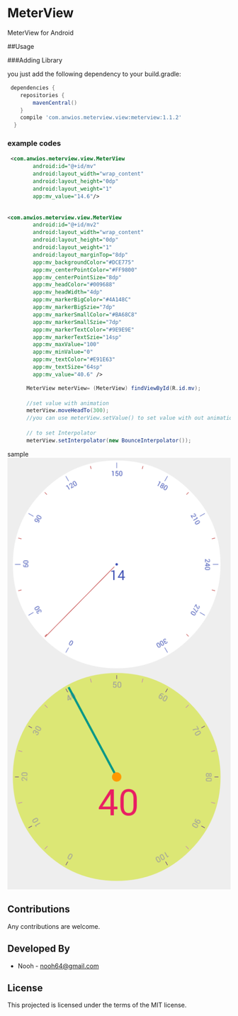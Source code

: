 # MeterView
MeterView for Android

##Usage

###Adding Library

you just add the following dependency to your build.gradle:

```groovy 
 dependencies {  
    repositories {
        mavenCentral()
    }
    compile 'com.anwios.meterview.view:meterview:1.1.2'
  }
```

### example codes
```xml 
 <com.anwios.meterview.view.MeterView
        android:id="@+id/mv"
        android:layout_width="wrap_content"
        android:layout_height="0dp"
        android:layout_weight="1"
        app:mv_value="14.6"/>
```

```xml 

<com.anwios.meterview.view.MeterView
        android:id="@+id/mv2"
        android:layout_width="wrap_content"
        android:layout_height="0dp"
        android:layout_weight="1"
        android:layout_marginTop="8dp"
        app:mv_backgroundColor="#DCE775"
        app:mv_centerPointColor="#FF9800"
        app:mv_centerPointSize="8dp"
        app:mv_headColor="#009688"
        app:mv_headWidth="4dp"
        app:mv_markerBigColor="#4A148C"
        app:mv_markerBigSzie="7dp"
        app:mv_markerSmallColor="#BA68C8"
        app:mv_markerSmallSzie="7dp"
        app:mv_markerTextColor="#9E9E9E"
        app:mv_markerTextSzie="14sp"
        app:mv_maxValue="100"
        app:mv_minValue="0"
        app:mv_textColor="#E91E63"
        app:mv_textSize="64sp"
        app:mv_value="40.6" />
```
```java
      MeterView meterView= (MeterView) findViewById(R.id.mv);
      
      //set value with animation
      meterView.moveHeadTo(300);
      //you can use meterView.setValue() to set value with out animation
      
      // to set Interpolator
      meterView.setInterpolator(new BounceInterpolator());
  ```
 sample
 ![sample 1](images/sample.png)
 
## Contributions

Any contributions are welcome. 

## Developed By
* Nooh - <nooh64@gmail.com>

## License
This projected is licensed under the terms of the MIT license.
